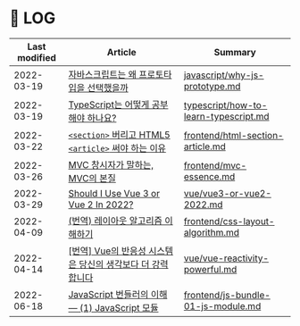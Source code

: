 # 📜 LOG

| Last modified | Article | Summary |
| --- | --- | --- |
| 2022-03-19 | [자바스크립트는 왜 프로토타입을 선택했을까](https://medium.com/@limsungmook/%EC%9E%90%EB%B0%94%EC%8A%A4%ED%81%AC%EB%A6%BD%ED%8A%B8%EB%8A%94-%EC%99%9C-%ED%94%84%EB%A1%9C%ED%86%A0%ED%83%80%EC%9E%85%EC%9D%84-%EC%84%A0%ED%83%9D%ED%96%88%EC%9D%84%EA%B9%8C-997f985adb42) | [javascript/why-js-prototype.md](./javascript/why-js-prototype.md) |
| 2022-03-19 | [TypeScript는 어떻게 공부해야 하나요?](https://yozm.wishket.com/magazine/detail/1376/) | [typescript/how-to-learn-typescript.md](./typescript/how-to-learn-typescript.md) |
| 2022-03-22 | [`<section>` 버리고 HTML5 `<article>` 써야 하는 이유](https://webactually.com/2020/03/03/%3Csection%3E%EC%9D%84-%EB%B2%84%EB%A6%AC%EA%B3%A0-HTML5-%3Carticle%3E%EC%9D%84-%EC%8D%A8%EC%95%BC-%ED%95%98%EB%8A%94-%EC%9D%B4%EC%9C%A0/) | [frontend/html-section-article.md](./frontend/html-section-article.md) |
| 2022-03-26 | [MVC 창시자가 말하는, MVC의 본질](https://velog.io/@eddy_song/mvc) | [frontend/mvc-essence.md](./frontend/mvc-essence.md) |
| 2022-03-29 | [Should I Use Vue 3 or Vue 2 In 2022?](https://javascript.plainenglish.io/should-i-use-vue-3-or-vue-2-in-2022-ba09c8059233) | [vue/vue3-or-vue2-2022.md](./vue/vue3-or-vue2-2022.md) |
| 2022-04-09 | [(번역) 레이아웃 알고리즘 이해하기](https://junghan92.medium.com/%EB%B2%88%EC%97%AD-%EB%A0%88%EC%9D%B4%EC%95%84%EC%9B%83-%EC%95%8C%EA%B3%A0%EB%A6%AC%EC%A6%98-%EC%9D%B4%ED%95%B4%ED%95%98%EA%B8%B0-baed8b1eca5f) | [frontend/css-layout-algorithm.md](./frontend/css-layout-algorithm.md) |
| 2022-04-14 | [[번역] Vue의 반응성 시스템은 당신의 생각보다 더 강력합니다](https://velog.io/@jonghunbok/%EB%B2%88%EC%97%AD-Vue%EC%9D%98-%EB%B0%98%EC%9D%91%EC%84%B1-%EC%8B%9C%EC%8A%A4%ED%85%9C%EC%9D%80-%EB%8B%B9%EC%8B%A0%EC%9D%98-%EC%83%9D%EA%B0%81%EB%B3%B4%EB%8B%A4-%EB%8D%94-%EA%B0%95%EB%A0%A5%ED%95%A9%EB%8B%88%EB%8B%A4) | [vue/vue-reactivity-powerful.md](./vue/vue-reactivity-powerful.md) |
| 2022-06-18 | [JavaScript 번들러의 이해 — (1) JavaScript 모듈](https://medium.com/naver-place-dev/javascript-%EB%B2%88%EB%93%A4%EB%9F%AC%EC%9D%98-%EC%9D%B4%ED%95%B4-1-javascript-%EB%AA%A8%EB%93%88-d68c7e438fcd) | [frontend/js-bundle-01-js-module.md](./frontend/js-bundle-01-js-module.md) |
